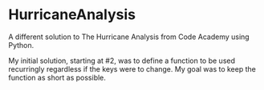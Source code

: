 # HurricaneAnalysis
A different solution to The Hurricane Analysis from Code Academy using Python.

My initial solution, starting at #2, was to define a function to be used recurringly regardless if the keys were to change. My goal was to keep the function as short as possible. 
